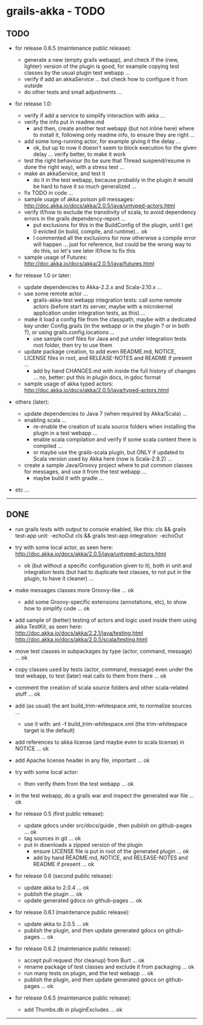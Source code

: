 grails-akka - TODO
==================

TODO
----

- for release 0.6.5 (maintenance public release):
	+ generate a new (empty grails webapp), and check if the (new, lighter) version of the plugin is good, 
	  for example copying test classes by the usual plugin test webapp ...
	+ verify if add an akkaService ... but check how to configure it from outside
	+ do other tests and small adjustments ...


- for release 1.0:
	+ verify if add a service to simplify interaction with akka ...
    + verify the info put in readme.md
        * and then, create another test webapp (but not inline here) where to install it, following only readme info, to ensure they are right ...
    + add some long-running actor, for example giving it the delay ...
        * ok, but up to now it doesn't seem to block execution for the given delay ... verify better, to make it work
    + test the right behaviour (to be sure that Thread suspend/resume in done the right way), with a stress test ...
    + make an akkaService, and test it
        * do it in the test webapp, because probably in the plugin it would be hard to have it so much generalized ...
    + fix TODO in code ...
    + sample usage of akka poison pill messages:
http://doc.akka.io/docs/akka/2.0.5/java/untyped-actors.html
    + verify if/how to exclude the transitivity of scala, to avoid dependency errors in the grails dependency-report ...
        * put exclusions for this in the BuildConfig of the plugin, until I get 0 evicted (in build, compile, and runtime)... ok
        * I commented all the exclusions for now otherwise a compile error will happen ...
          just for reference, but could be the wrong way to do this, so let's see later if/how to fix this
    + sample usage of Futures:
http://doc.akka.io/docs/akka/2.0.5/java/futures.html


- for release 1.0 or later:
	+ update dependencies to Akka-2.2.x and Scala-2.10.x ...
    + use some remote actor ...
        * grails-akka-test webapp integration tests:
          call some remote actors (before start its server, maybe with a microkernel application under integration tests, as this) ...
    + make it load a config file from the classpath,
      maybe with a dedicated key under Config.grails (in the webapp or in the plugin ? or in both ?), or using grails.config.locations ...
        * use sample conf files for Java and put under integration tests root folder, then try to use them
    + update package creation, to add even README.md, NOTICE, LICENSE files in root, and RELEASE-NOTES and README if present ...
        * add by hand CHANGES.md with inside the full history of changes ... no, better: put this in plugin docs, in gdoc format
    + sample usage of akka typed actors:
http://doc.akka.io/docs/akka/2.0.5/java/typed-actors.html


- others (later):
	+ update dependencies to Java 7 (when required by Akka/Scala) ...
    + enabling scala ...
        * re-enable the creation of scala source folders when installing the plugin in a test webapp ...
        * enable scala compilation and verify if some scala content there is compiled ...
        * or maybe use the grails-scala plugin, but ONLY if updated to Scala version used by Akka here (now is Scala-2.9.2) ...
    + create a sample Java/Groovy project where to put common classes for messages, and use it from the test webapp ...
        * maybe build it with gradle ...


- etc ...

---------------


DONE
----

- run grails tests with output to console enabled, like this:
cls && grails test-app unit: -echoOut
cls && grails test-app integration: -echoOut

- try with some local actor, as seen here: http://doc.akka.io/docs/akka/2.0.5/java/untyped-actors.html
    + ok (but without a specific configuration given to it),
      both in unit and integration tests (but had to duplicate test classes, to not put in the plugin, to have it cleaner) ...

- make messages classes more Groovy-like ... ok
    + add some Groovy-specific extensions (annotations, etc), to show how to simplify code ... ok

- add sample of (better) testing of actors and logic used inside them using akka TestKit, as seen here:
  http://doc.akka.io/docs/akka/2.2.1/java/testing.html
  http://doc.akka.io/docs/akka/2.0.5/scala/testing.html

- move test classes in subpackages by type (actor, command, message) ... ok
- copy classes used by tests (actor, command, message) even under the test webapp, to test (later) real calls to them from there ... ok

- comment the creation of scala source folders and other scala-related stuff ... ok

- add (as usual) the ant build_trim-whitespace.xml, to normalize sources ...
    + use it with: ant -f build_trim-whitespace.xml
      (the trim-whitespace target is the default)

- add references to akka license (and maybe even to scala license) in NOTICE ... ok
- add Apache license header in any file, important ... ok

- try with some local actor:
    + then verify them from the test webapp ... ok

- in the test webapp, do a grails war and inspect the generated war file ... ok


- for release 0.5 (first public release):
    + update gdocs under src/docs/guide , then publish on github-pages ... ok
    + tag sources in git ... ok
    + put in downloads a zipped version of the plugin
        * ensure LICENSE file is put in root of the generated plugin ... ok
        * add by hand README.md, NOTICE, and RELEASE-NOTES and README if present ... ok

- for release 0.6 (second public release):
    + update akka to 2.0.4 ... ok
    + publish the plugin ... ok
	+ update generated gdocs on github-pages ... ok

- for release 0.6.1 (maintenance public release):
    + update akka to 2.0.5 ... ok
    + publish the plugin, and then update generated gdocs on github-pages ... ok

- for release 0.6.2 (maintenance public release):
    + accept pull request (for cleanup) from Burt ... ok
    + rename package of test classes and exclude it from packaging ... ok
	+ run many tests on plugin, and the test webapp ... ok
    + publish the plugin, and then update generated gdocs on github-pages ... ok

- for release 0.6.5 (maintenance public release):
    + add Thumbs.db in pluginExcludes ... ok


---------------
